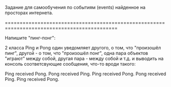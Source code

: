 Задание для самообучения по событиям (events) найденное на просторах интернета.

============================================================================================

Напишите "пинг-понг":

2 класса Ping и Pong
один уведомляет другого, о том, что "произошёл пинг", другой - о том, что "произошёл понг",
одна пара объектов "играют" между собой, другая пара - между собой и т.д.
и выводить на консоль соответсвующие сообщения, что-то вроди такого:

Ping received Pong.
Pong received Ping.
Ping received Pong.
Pong received Ping.
Ping received Pong.
